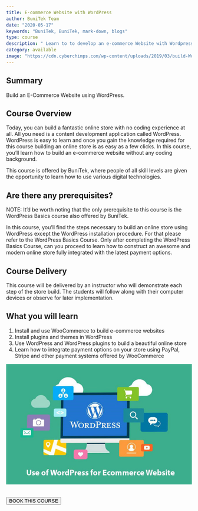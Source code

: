 ```yaml
---
title: E-commerce Website with WordPress
author: BuniTek Team
date: "2020-05-17"
keywords: "BuniTek, BuniTek, mark-down, blogs"
type: course
description: " Learn to to develop an e-commerce Website with Wordpress"
category: available
image: "https://cdn.cyberchimps.com/wp-content/uploads/2019/03/build-WordPress-ecommerce-store.jpg"
---
```


<div class ="markdown__content">
<h2 class='markdown__section'> <span class="test">Summary</span> </h2>
  <p class="markdown_paragraph ">
    Build an E-Commerce Website using WordPress.  
  </p>


<h2 class='markdown__section'> Course Overview </h2>
  <p class="markdown_paragraph">
  Today, you can build a fantastic online store with no coding experience at all. All you need is a content development application called WordPress. WordPress is easy to learn and once you gain the knowledge required for this course building an online store is as easy as a few clicks. In this course, you’ll learn how to build an e-commerce website without any coding background.  
  
  
  This course is offered by BuniTek, where people of all skill levels are given the opportunity to learn how to use various digital technologies. 
  </p>


<h2 class='markdown__section'> Are there any prerequisites? </h2>
  <p class="markdown_paragraph">
  NOTE: It’d be worth noting that the only prerequisite to this course is the WordPress Basics course also offered by BuniTek. 
  
  In this course, you’ll find the steps necessary to build an online store using WordPress except the WordPress installation procedure. For that please refer to the WordPress Basics Course. Only after completing the WordPress Basics Course, can you proceed to learn how to construct an awesome and modern online store fully integrated with the latest payment options.  
  </p>




<h2 class='markdown__section'> Course Delivery </h2>
  <p class="markdown_paragraph">
  This course will be delivered by an instructor who will demonstrate each step of the store build. The students will follow along with their computer devices or observe for later implementation.   
  </p>

<h2 class='markdown__section'>  What you will learn </h2>
  <ol>
    <li>Install and use WooCommerce to build e-commerce websites</li>
    <li>Install plugins and themes in WordPress</li>
    <li>Use WordPress and WordPress plugins to build a beautiful online store</li>
    <li>Learn how to integrate payment options on your store using PayPal, Stripe and other payment systems offered by WooCommerce</li>
  </ol>

  <img class="markdown__image" src="../../assets/images/courses/e-wordpress1.jpg" />

<br><a href="https://forms.gle/YshP2RryEUeqiXqH9" target="_blank"><button class="markdown__button is-primary has-bg-primary">BOOK THIS COURSE <div class="markdown__button__overlay"></div></button> </a>


</div>

